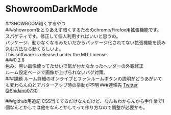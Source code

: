 # ShowroomDarkMode
##SHOWROOM暗くするやつ  
###showroomをとりあえず暗くするためのchrome/Firefox用拡張機能です。  
スパゲティです。修正して個人利用すればいいと思うの。  
パッケージ、動かなくなるみたいだからパッケージ化されてない拡張機能を読み込む方法なら動くらしいよ。  
This software is released under the MIT License.  
###0.2.8  
色み、黒い画像使ってたせいで気が付かなかったヘッダーの外観修正  
ルーム設定ページで画像が上げられないバグ対策。  
###課題
ルーム詳細のオンライブとファンルームボタンの説明がどうあがいても変わらんのとアバターアップ時の挙動が不明
###連絡先
[Twitter @Shidano0730](https://twitter.com/Shidano0730)

###github用追記
CSS当ててるだけなんだけど、なんもわからんから手作業で1個なんとかしては他をなんとかしてって作り方なので調整が必要かも。
